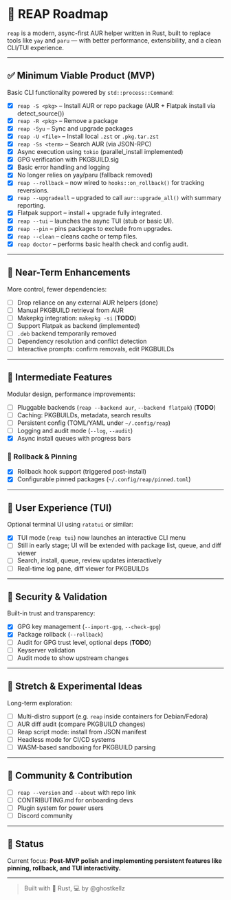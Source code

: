 # 🚀 REAP Roadmap

`reap` is a modern, async-first AUR helper written in Rust, built to replace tools like `yay` and `paru` — with better performance, extensibility, and a clean CLI/TUI experience.

---

## ✅ Minimum Viable Product (MVP)

Basic CLI functionality powered by `std::process::Command`:

- [x] `reap -S <pkg>` – Install AUR or repo package (AUR + Flatpak install via detect_source())
- [x] `reap -R <pkg>` – Remove a package
- [x] `reap -Syu` – Sync and upgrade packages
- [x] `reap -U <file>` – Install local `.zst` or `.pkg.tar.zst`
- [x] `reap -Ss <term>` – Search AUR (via JSON-RPC)
- [x] Async execution using `tokio` (parallel_install implemented)
- [x] GPG verification with PKGBUILD.sig
- [x] Basic error handling and logging
- [x] No longer relies on yay/paru (fallback removed)
- [x] `reap --rollback` – now wired to `hooks::on_rollback()` for tracking reversions.
- [x] `reap --upgradeall` – upgraded to call `aur::upgrade_all()` with summary reporting.
- [x] Flatpak support – install + upgrade fully integrated.
- [x] `reap --tui` – launches the async TUI (stub or basic UI).
- [x] `reap --pin` – pins packages to exclude from upgrades.
- [x] `reap --clean` – cleans cache or temp files.
- [x] `reap doctor` – performs basic health check and config audit.

---

## 🔧 Near-Term Enhancements

More control, fewer dependencies:

- [ ] Drop reliance on any external AUR helpers (done)
- [ ] Manual PKGBUILD retrieval from AUR
- [ ] Makepkg integration: `makepkg -si` (**TODO**)
- [ ] Support Flatpak as backend (implemented)
- [ ] `.deb` backend temporarily removed
- [ ] Dependency resolution and conflict detection
- [ ] Interactive prompts: confirm removals, edit PKGBUILDs

---

## 🧰 Intermediate Features

Modular design, performance improvements:

- [ ] Pluggable backends (`reap --backend aur`, `--backend flatpak`) (**TODO**)
- [ ] Caching: PKGBUILDs, metadata, search results
- [ ] Persistent config (TOML/YAML under `~/.config/reap`)
- [ ] Logging and audit mode (`--log`, `--audit`)
- [x] Async install queues with progress bars

### 🔁 Rollback & Pinning

- [x] Rollback hook support (triggered post-install)
- [x] Configurable pinned packages (`~/.config/reap/pinned.toml`)

---

## 🎨 User Experience (TUI)

Optional terminal UI using `ratatui` or similar:

- [x] TUI mode (`reap tui`) now launches an interactive CLI menu
- [ ] Still in early stage; UI will be extended with package list, queue, and diff viewer
- [ ] Search, install, queue, review updates interactively
- [ ] Real-time log pane, diff viewer for PKGBUILDs

---

## 🔐 Security & Validation

Built-in trust and transparency:

- [x] GPG key management (`--import-gpg`, `--check-gpg`)
- [x] Package rollback (`--rollback`)
- [ ] Audit for GPG trust level, optional deps (**TODO**)
- [ ] Keyserver validation
- [ ] Audit mode to show upstream changes

---

## 🧪 Stretch & Experimental Ideas

Long-term exploration:

- [ ] Multi-distro support (e.g. `reap` inside containers for Debian/Fedora)
- [ ] AUR diff audit (compare PKGBUILD changes)
- [ ] Reap script mode: install from JSON manifest
- [ ] Headless mode for CI/CD systems
- [ ] WASM-based sandboxing for PKGBUILD parsing

---

## 💬 Community & Contribution

- [ ] `reap --version` and `--about` with repo link
- [ ] CONTRIBUTING.md for onboarding devs
- [ ] Plugin system for power users
- [ ] Discord community

---

## 📅 Status

Current focus: **Post-MVP polish and implementing persistent features like pinning, rollback, and TUI interactivity.**

---

> Built with 🦀 Rust, 💻 by @ghostkellz
